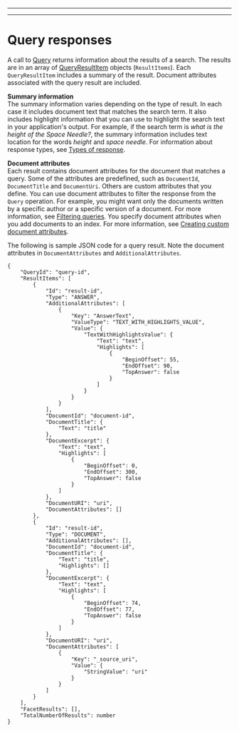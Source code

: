 --------

--------

# Query responses<a name="query-response"></a>

A call to [Query](API_Query.md) returns information about the results of a search\. The results are in an array of [QueryResultItem](API_QueryResultItem.md) objects \(`ResultItems`\)\. Each `QueryResultItem` includes a summary of the result\. Document attributes associated with the query result are included\. 

**Summary information**  
The summary information varies depending on the type of result\. In each case it includes document text that matches the search term\. It also includes highlight information that you can use to highlight the search text in your application's output\. For example, if the search term is *what is the height of the Space Needle?*, the summary information includes text location for the words *height* and *space needle*\. For information about response types, see [Types of response](response-types.md)\. 

**Document attributes**  
Each result contains document attributes for the document that matches a query\. Some of the attributes are predefined, such as `DocumentId`, `DocumentTitle` and `DocumentUri`\. Others are custom attributes that you define\. You can use document attributes to filter the response from the `Query` operation\. For example, you might want only the documents written by a specific author or a specific version of a document\. For more information, see [Filtering queries](filtering.md)\. You specify document attributes when you add documents to an index\. For more information, see [Creating custom document attributes](custom-attributes.md)\.

The following is sample JSON code for a query result\. Note the document attributes in `DocumentAttributes` and `AdditionalAttributes`\. 

```
{
    "QueryId": "query-id",
    "ResultItems": [
        {
            "Id": "result-id",
            "Type": "ANSWER",
            "AdditionalAttributes": [
                {
                    "Key": "AnswerText",
                    "ValueType": "TEXT_WITH_HIGHLIGHTS_VALUE",
                    "Value": {
                        "TextWithHighlightsValue": {
                            "Text": "text",
                            "Highlights": [
                                {
                                    "BeginOffset": 55,
                                    "EndOffset": 90,
                                    "TopAnswer": false
                                }
                            ]
                        }
                    }
                }
            ],
            "DocumentId": "document-id",
            "DocumentTitle": {
                "Text": "title"
            },
            "DocumentExcerpt": {
                "Text": "text",
                "Highlights": [
                    {
                        "BeginOffset": 0,
                        "EndOffset": 300,
                        "TopAnswer": false
                    }
                ]
            },
            "DocumentURI": "uri",
            "DocumentAttributes": []
        },
        {
            "Id": "result-id",
            "Type": "DOCUMENT",
            "AdditionalAttributes": [],
            "DocumentId": "document-id",
            "DocumentTitle": {
                "Text": "title",
                "Highlights": []
            },
            "DocumentExcerpt": {
                "Text": "text",
                "Highlights": [
                    {
                        "BeginOffset": 74,
                        "EndOffset": 77,
                        "TopAnswer": false
                    }
                ]
            },
            "DocumentURI": "uri",
            "DocumentAttributes": [
                {
                    "Key": "_source_uri",
                    "Value": {
                        "StringValue": "uri"
                    }
                }
            ]
        }
    ],
    "FacetResults": [],
    "TotalNumberOfResults": number
}
```